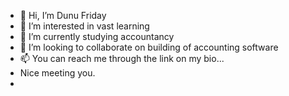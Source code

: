 - 👋 Hi, I’m Dunu Friday 
- 👀 I’m interested in vast learning 
- 🌱 I’m currently studying accountancy 
- 💞️ I’m looking to collaborate on building of accounting software
- 📫 You can reach me through the link on my bio...
- Nice meeting you.
- 

<!---
dunutex28/dunutex28 is a ✨ special ✨ repository because its `README.md` (this file) appears on your GitHub profile.
You can click the Preview link to take a look at your changes.
--->

